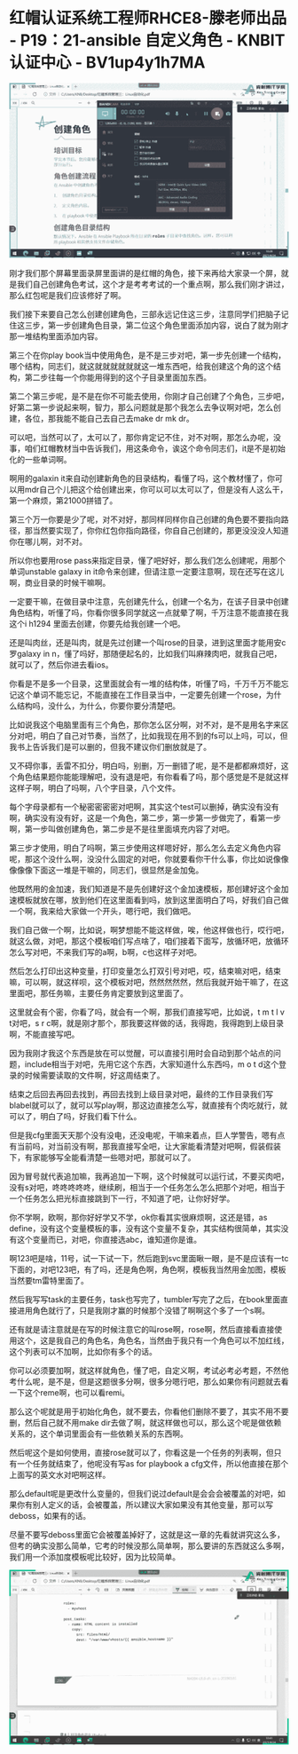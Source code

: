 # 红帽认证系统工程师RHCE8-滕老师出品 - P19：21-ansible 自定义角色 - KNBIT认证中心 - BV1up4y1h7MA

![](img/ec7ac15fcb72d378a6356e80b7e4bf3a_0.png)

刚才我们那个屏幕里面录屏里面讲的是红帽的角色，接下来再给大家录一个屏，就是我们自己创建角色考试，这个才是考考考试的一个重点啊，那么我们刚才讲过，那么红包呢是我们应该修好了啊。

我们接下来要自己怎么创建创建角色，三部永远记住这三步，注意同学们把脑子记住这三步，第一步创建角色目录，第二位这个角色里面添加内容，说白了就为刚才那一堆结构里面添加内容。

第三个在你play book当中使用角色，是不是三步对吧，第一步先创建一个结构，哪个结构，同志们，就这就就就就就就这一堆东西吧，给我创建这个角的这个结构，第二步往每一个你能用得到的这个子目录里面加东西。

第二个第三步呢，是不是在你不可能去使用，你刚才自己创建了个角色，三步吧，好第二第一步说起来啊，智力，那么问题就是那个我怎么去争议啊对吧，怎么创建，各位，那我能不能自己去自己去make dr mk dr。

可以吧，当然可以了，太可以了，那你肯定记不住，对不对啊，那怎么办呢，没事，咱们红帽教材当中告诉我们，用这条命令，诶这个命令同志们，it是不是初始化的一些单词啊。

啊用的galaxin it来自动创建新角色的目录结构，看懂了吗，这个教材懂了，你可以用mdr自己个儿把这个给创建出来，你可以可以太可以了，但是没有人这么干，第一个麻烦，第21000拼错了。

第三个万一你要是少了呢，对不对好，那同样同样你自己创建的角色要不要指向路径，那当然要实现了，你你红包你指向路径，你自自己创建的，那更没没没人知道你在哪儿啊，对不对。

所以你也要用rose pass来指定目录，懂了吧好好，那么我们怎么创建呢，用那个单词unstable galaxy in it命令来创建，但请注意一定要注意啊，现在还写在这儿啊，商业目录的时候干嘛啊。

一定要干嘛，在做目录中注意，先创建先什么，创建一个名为，在该子目录中创建角色结构，听懂了吗，你看你很多同学就这一点就晕了啊，千万注意不能直接在我这个i h1294 里面去创建，你要先给我创建一个吧。

还是叫肉丝，还是叫肉，就是先过创建一个叫rose的目录，进到这里面才能用安c罗galaxy in n，懂了吗好，那随便起名的，比如我们叫麻辣肉吧，就我自己吧，就可以了，然后你进去看ios。

你看是不是多一个目录，这里面就会有一堆的结构体，听懂了吗，千万千万不能忘记这个单词不能忘记，不能直接在工作目录当中，一定要先创建一个rose，为什么结构吗，没什么，为什么，你要你要分清楚吧。

比如说我这个电脑里面有三个角色，那你怎么区分啊，对不对，是不是用名字来区分对吧，明白了自己对节奏，当然了，比如我现在用不到的fs可以上吗，可以，但我书上告诉我们是可以删的，但我不建议你们删放就是了。

又不碍你事，丢雷不扣分，明白吗，别删，万一删错了呢，是不是都都麻烦好，这个角色结果题你能能理解吧，没有退是吧，有你看看了吗，那个感觉是不是就这样这样子啊，明白了吗啊，八个字目录，八个文件。

每个字母录都有一个秘密密密密对吧啊，其实这个test可以删掉，确实没有没有啊，确实没有没有好，这是一个角色，第二步，第一步第一步做完了，看第一步啊，第一步叫做创建角色，第二步是不是往里面填充内容了对吧。

第三步才使用，明白了吗啊，第三步使用这样嗯好好，那么怎么去定义角色内容呢，那这个没什么啊，没没什么固定的对吧，你就要看你干什么事，你比如说像像像像像下面这一堆是干嘛的，同志们，很显然是金加兔。

他既然用的金加速，我们知道是不是先创建好这个金加速模板，那创建好这个金加速模板就放在哪，放到他们在这里面看到吗，放到这里面明白了吗，好我们自己做一个啊，我来给大家做一个开头，嗯行吧，我们做吧。

我们自己做一个啊，比如说，啊梦想能不能这样做，唉，他这样做也行，哎行吧，就这么做，对吧，那这个模板咱们写点啥了，咱们接着下面写，放循环吧，放循环怎么写对吧，不来我们写的a啊，b啊，c也这样子对吧。

然后怎么打印出这种变量，打印变量怎么打双引号对吧，哎，结束嘛对吧，结束嘛，可以啊，就这样呗，这个模板对吧，然然然然然，然后我就开始干嘛了，在这里面吧，那任务嘛，主要任务肯定要放到这里面了。

这里就会有个密，你看了吗，就会有一个啊，那我们直接写吧，比如说，t m t l v t对吧，s r c啊，就是刚才那个，那我要这样做的话，我得跑，我得跑到上级目录啊，不能直接写吧。

因为我刚才我这个东西是放在可以觉醒，可以直接引用时会自动到那个站点的问题，include相当于对吧，先用它这个东西，大家知道什么东西吗，m o t d这个登录的时候需要读取的文件啊，好这周结束了。

结束之后回去再回去找到，再回去找到上级目录对吧，最终的工作目录我们写blabel就可以了，就可以写play啊，那这边直接怎么写，就直接有个肉吃就行，就可以了，明白了吗，好我们看下什么。

但是我cfg里面天天那个没有没电，还没电呢，干嘛来着点，巨人学警告，嗯有点有当前吗，对当前没有啊，那我直接写全吧，让大家能看清楚对吧啊，假装假装下，有家能够写全能看清楚一些嗯对吧，那就可以了。

因为冒号就代表追加嘛，我再追加一下啊，这个时候就可以运行试，不要买肉吧，没有s对吧，咚咚咚咚咚，继续刷，相当于一个任务怎么怎么把那个对吧，相当于一个任务怎么把光标直接跳到下一行，不知道了吧，让你好好学。

你不学啊，欧啊，那你好好学又不学，ok你看其实很麻烦啊，这还是错，as define，没有这个变量模板的事，没有这个变量不复杂，其实结构很简单，其实没有这个变量而已，对吧，你直接选abc，谁知道你是谁。

啊123吧是啥，11号，试一下试一下，然后跑到svc里面瞅一眼，是不是应该有一tc下面的，对吧123吧，有了吗，还是角色啊，角色啊，模板我当然用金加图，模板当然要tm雷特里面了。

然后我写写task的主要任务，task也写完了，tumbler写完了之后，在book里面直接进用角色就行了，只是我刚才赢的时候那个没错了啊啊这个多了一个s啊。

还有就是请注意就是在写的时候注意它的叫rose啊，rose啊，然后直接看直接使用这个，这是我自己的角色名，角色名，当然由于我只有一个角色可以不加红线，这个列表可以不加啊，比如你有多个的话。

你可以必须要加啊，就这样就角色，懂了吧，自定义啊，考试必考必考题，不然他考什么呢，是不是，但是这题很多分啊，很多分嗯行吧，那么如果你有问题就去看一下这个reme啊，也可以看remi。

那么这个呢就是用于初始化角色，就不要去，你看他们删除不要了，其实不用不要删，然后自己就不用make dir去做了啊，就这样做也可以，那么这个呢是做依赖关系的，这个单词里面会有一些依赖关系的东西啊。

然后呢这个是如何使用，直接rose就可以了，你看这是一个任务的列表啊，但只有一个任务就结束了，他呢没有写as for playbook a cfg文件，所以他直接在那个上面写的英文水对吧啊这样。

那么default呢是更改什么变量的，但我们说过default是会会会被覆盖的对吧，如果你有别人定义的话，会被覆盖，所以建议大家如果没有其他变量，那可以写deboss，如果有的话。

尽量不要写deboss里面它会被覆盖掉好了，这就是这一章的先看就讲究这么多，但考的确实没那么简单，它考的时候没那么简单啊，那么要讲的东西就这么多啊，我们用一个添加度模板呢比较好，因为比较简单。



![](img/ec7ac15fcb72d378a6356e80b7e4bf3a_2.png)
